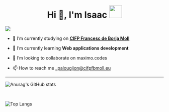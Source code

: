 <h1 align="center">Hi 👋, I'm Isaac <img height="40" src="https://emoji.gg/assets/emoji/5887-animalcrossdance.gif"></h1>

![](https://komarev.com/ghpvc/?username=isaacpalou&color=blueviolet)

- 🔭 I’m currently studying on <a href="https://www.cifpfbmoll.eu/"><b>CIFP Francesc de Borja Moll</b></a>

- 🌱 I’m currently learning **Web applications development**

- 👯 I’m looking to collaborate on maximo.codes

- 📫 How to reach me _palougijon@cifpfbmoll.eu
---
![Anurag's GitHub stats](https://github-readme-stats.vercel.app/api?username=isaacpalou&show_icons=true&theme=radical)

<br>

![Top Langs](https://github-readme-stats.vercel.app/api/top-langs/?username=isaacpalou&layout=compact)

